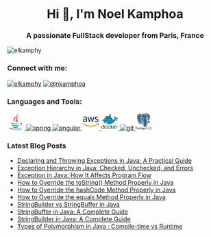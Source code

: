 <h1 align="center">Hi 👋, I'm Noel Kamphoa</h1>
<h3 align="center">A passionate FullStack developer from Paris, France</h3>

<p align="left"> <img src="https://komarev.com/ghpvc/?username=elkamphy&label=Profile%20views&color=0e75b6&style=flat" alt="elkamphy" /> </p>

<h3 align="left">Connect with me:</h3>
<p align="left">
<a href="https://www.linkedin.com/in/noelkamphoa/" target="blank"><img align="center" src="https://raw.githubusercontent.com/rahuldkjain/github-profile-readme-generator/master/src/images/icons/Social/linked-in-alt.svg" alt="elkamphy" height="30" width="40" /></a>
<a href="https://twitter.com/nkamphoa" target="blank"><img align="center" src="https://raw.githubusercontent.com/rahuldkjain/github-profile-readme-generator/master/src/images/icons/Social/twitter.svg" alt="@nkamphoa" height="30" width="40" /></a>
</p>

<h3 align="left">Languages and Tools:</h3>
<p align="left"> <a href="https://www.java.com" target="_blank" rel="noreferrer"> <img src="https://raw.githubusercontent.com/devicons/devicon/master/icons/java/java-original.svg" alt="java" width="40" height="40"/> </a>  <a href="https://spring.io/" target="_blank" rel="noreferrer"> <img src="https://www.vectorlogo.zone/logos/springio/springio-icon.svg" alt="spring" width="40" height="40"/> </a> <a href="https://angular.io" target="_blank" rel="noreferrer"> <img src="https://angular.io/assets/images/logos/angular/angular.svg" alt="angular" width="40" height="40"/> </a> <a href="https://aws.amazon.com" target="_blank" rel="noreferrer"> <img src="https://raw.githubusercontent.com/devicons/devicon/master/icons/amazonwebservices/amazonwebservices-original-wordmark.svg" alt="aws" width="40" height="40"/> </a> <a href="https://www.docker.com/" target="_blank" rel="noreferrer"> <img src="https://raw.githubusercontent.com/devicons/devicon/master/icons/docker/docker-original-wordmark.svg" alt="docker" width="40" height="40"/> </a> <a href="https://git-scm.com/" target="_blank" rel="noreferrer"> <img src="https://www.vectorlogo.zone/logos/git-scm/git-scm-icon.svg" alt="git" width="40" height="40"/> </a> <a href="https://www.postgresql.org" target="_blank" rel="noreferrer"> <img src="https://raw.githubusercontent.com/devicons/devicon/master/icons/postgresql/postgresql-original-wordmark.svg" alt="postgresql" width="40" height="40"/> </a></p>

### Latest Blog Posts
<!-- BLOG-POST-LIST:START -->
- [Declaring and Throwing Exceptions in Java: A Practical Guide](https://nkamphoa.com/declare-and-throw-exception-in-java/)
- [Exception Hierarchy in Java: Checked, Unchecked, and Errors](https://nkamphoa.com/exception-hierarchy-in-java/)
- [Exception in Java: How It Affects Program Flow](https://nkamphoa.com/exception-in-java/)
- [How to Override the toString&lpar;&rpar; Method Properly in Java](https://nkamphoa.com/tostring-method-in-java/)
- [How to Override the hashCode Method Properly in Java](https://nkamphoa.com/hashcode-method-in-java/)
- [How to Override the equals Method Properly in Java](https://nkamphoa.com/equals-method-in-java/)
- [StringBuilder vs StringBuffer in Java](https://nkamphoa.com/stringbuilder-vs-stringbuffer-in-java/)
- [StringBuffer in Java: A Complete Guide](https://nkamphoa.com/stringbuffer-in-java/)
- [StringBuilder in Java: A Complete Guide](https://nkamphoa.com/stringbuilder-in-java/)
- [Types of Polymorphism in Java : Compile-time vs Runtime](https://nkamphoa.com/types-of-polymorphism-in-java/)
<!-- BLOG-POST-LIST:END -->

